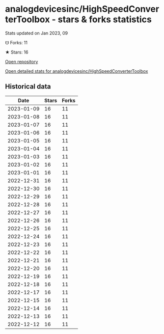 # analogdevicesinc/HighSpeedConverterToolbox - stars & forks statistics

Stats updated on Jan 2023, 09

☋ Forks: 11

★ Stars: 16

[Open repository](https://github.com/analogdevicesinc/HighSpeedConverterToolbox)

[Open detailed stats for analogdevicesinc/HighSpeedConverterToolbox](https://reviewgithub.com/rep/analogdevicesinc/HighSpeedConverterToolbox)

## Historical data
| Date | Stars | Forks |
|------|-------|-------|
| 2023-01-09 | 16 | 11 | 
| 2023-01-08 | 16 | 11 | 
| 2023-01-07 | 16 | 11 | 
| 2023-01-06 | 16 | 11 | 
| 2023-01-05 | 16 | 11 | 
| 2023-01-04 | 16 | 11 | 
| 2023-01-03 | 16 | 11 | 
| 2023-01-02 | 16 | 11 | 
| 2023-01-01 | 16 | 11 | 
| 2022-12-31 | 16 | 11 | 
| 2022-12-30 | 16 | 11 | 
| 2022-12-29 | 16 | 11 | 
| 2022-12-28 | 16 | 11 | 
| 2022-12-27 | 16 | 11 | 
| 2022-12-26 | 16 | 11 | 
| 2022-12-25 | 16 | 11 | 
| 2022-12-24 | 16 | 11 | 
| 2022-12-23 | 16 | 11 | 
| 2022-12-22 | 16 | 11 | 
| 2022-12-21 | 16 | 11 | 
| 2022-12-20 | 16 | 11 | 
| 2022-12-19 | 16 | 11 | 
| 2022-12-18 | 16 | 11 | 
| 2022-12-17 | 16 | 11 | 
| 2022-12-15 | 16 | 11 | 
| 2022-12-14 | 16 | 11 | 
| 2022-12-13 | 16 | 11 | 
| 2022-12-12 | 16 | 11 | 

